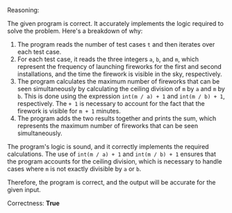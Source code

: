 Reasoning:

The given program is correct. It accurately implements the logic required to solve the problem. Here's a breakdown of why:

1. The program reads the number of test cases `t` and then iterates over each test case.
2. For each test case, it reads the three integers `a`, `b`, and `m`, which represent the frequency of launching fireworks for the first and second installations, and the time the firework is visible in the sky, respectively.
3. The program calculates the maximum number of fireworks that can be seen simultaneously by calculating the ceiling division of `m` by `a` and `m` by `b`. This is done using the expression `int(m / a) + 1` and `int(m / b) + 1`, respectively. The `+ 1` is necessary to account for the fact that the firework is visible for `m + 1` minutes.
4. The program adds the two results together and prints the sum, which represents the maximum number of fireworks that can be seen simultaneously.

The program's logic is sound, and it correctly implements the required calculations. The use of `int(m / a) + 1` and `int(m / b) + 1` ensures that the program accounts for the ceiling division, which is necessary to handle cases where `m` is not exactly divisible by `a` or `b`.

Therefore, the program is correct, and the output will be accurate for the given input.

Correctness: **True**